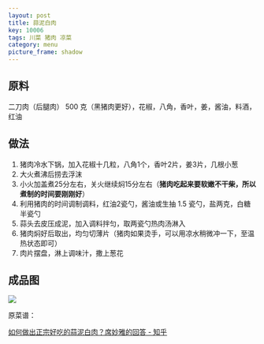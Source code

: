 ```yaml
---
layout: post
title: 蒜泥白肉
key: 10006
tags: 川菜 猪肉 凉菜
category: menu
picture_frame: shadow
---
```


## 原料

二刀肉（后腿肉） 500 克（黑猪肉更好），花椒，八角，香叶，姜，酱油，料酒，红油<!--more-->

## 做法

1. 猪肉冷水下锅，加入花椒十几粒，八角1个，香叶2片，姜3片，几根小葱
2. 大火煮沸后捞去浮沫
3. 小火加盖煮25分左右，关火继续焖15分左右（**猪肉吃起来要软嫩不干柴，所以煮制的时间要刚刚好**）
4. 利用猪肉的时间调制调料，红油2瓷勺，酱油或生抽 1.5 瓷勺，盐两克，白糖半瓷勺
5. 蒜头去皮压成泥，加入调料拌匀，取两瓷勺热肉汤淋入
6. 猪肉焖好后取出，均匀切薄片（猪肉如果烫手，可以用凉水稍微冲一下，至温热状态即可）
7. 肉片摆盘，淋上调味汁，撒上葱花

## 成品图

![](https://s3-us-west-1.amazonaws.com/menchi.xyz/%E8%92%9C%E6%B3%A5%E7%99%BD%E8%82%89.JPG)

原菜谱：

[如何做出正宗好吃的蒜泥白肉？席妙雅的回答 - 知乎](https://www.zhihu.com/question/33800069/answer/204374235)

